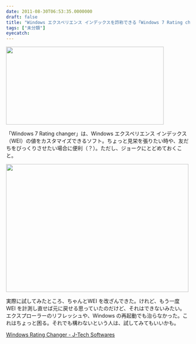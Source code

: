 ```yaml
---
date: 2011-08-30T06:53:35.0000000
draft: false
title: "Windows エクスペリエンス インデックスを詐称できる「Windows 7 Rating changer」"
tags: ["未分類"]
eyecatch: 
---
```

<p><a href="http://blog.daruyanagi.net/archives/140/sshot-1433" rel="attachment wp-att-141"><img src="http://blog.daruyanagi.net/wp-content/uploads/2011/08/sshot-1433.png" alt="" title="sshot-1433" width="432" height="213" class="alignnone size-full wp-image-141" /></a></p><p>「Windows 7 Rating changer」は、Windows エクスペリエンス インデックス（WEI）の値をカスタマイズできるソフト。ちょっと見栄を張りたい時や、友だちをびっくりさせたい場合に便利（？）。ただし、ジョークにとどめておくこと。</p><p><a href="http://blog.daruyanagi.net/archives/140/sshot-1434" rel="attachment wp-att-142"><img src="http://blog.daruyanagi.net/wp-content/uploads/2011/08/sshot-1434-500x350.png" alt="" title="sshot-1434" width="500" height="350" class="alignnone size-medium wp-image-142" /></a></p><p>実際に試してみたところ、ちゃんとWEI を改ざんできた。けれど、もう一度 WEI を計測し直せば元に戻せる思っていたのだけど、それはできないみたい。エクスプローラーのリフレッシュや、Windows の再起動でも治らなかった。これはちょっと困る。それでも構わないという人は、試してみてもいいかも。</p><p><a href="http://www.jtechsoftwares.in/windows-rating-changer.html">Windows Rating Changer - J-Tech Softwares</a></p>
